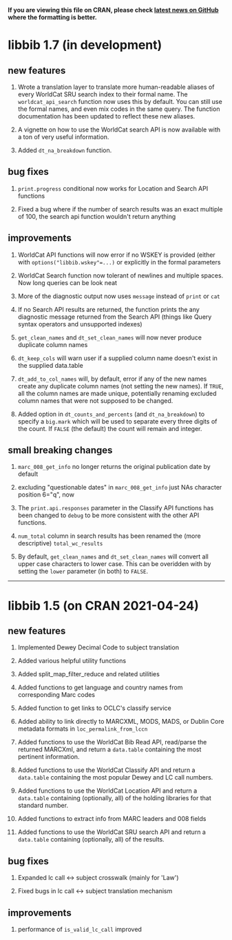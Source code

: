 
**If you are viewing this file on CRAN, please check
[latest news on GitHub](https://github.com/NYPL/libbib/blob/master/NEWS.md)
where the formatting is better.**

# libbib 1.7 (in development)

## new features

1. Wrote a translation layer to translate more human-readable aliases
   of every WorldCat SRU search index to their formal name. The
   `worldcat_api_search` function now uses this by default. You can still use
   the formal names, and even mix codes in the same query. The function
   documentation has been updated to reflect these new aliases.

2. A vignette on how to use the WorldCat search API is now available
   with a ton of very useful information.

3. Added `dt_na_breakdown` function.

## bug fixes
1. `print.progress` conditional now works for Location and Search API functions

2. Fixed a bug where if the number of search results was an exact multiple
   of 100, the search api function wouldn't return anything


## improvements

1. WorldCat API functions will now error if no WSKEY is provided
   (either with `options("libbib.wskey"=...)` or explicitly
   in the formal parameters

2. WorldCat Search function now tolerant of newlines and multiple
   spaces. Now long queries can be look neat

3. More of the diagnostic output now uses `message` instead of `print` or `cat`

4. If no Search API results are returned, the function prints the any
   diagnostic message returned from the Search API
   (things like Query syntax operators and unsupported indexes)

5. `get_clean_names` and `dt_set_clean_names` will now never produce
   duplicate column names

6. `dt_keep_cols` will warn user if a supplied column name doesn't
   exist in the supplied data.table

7. `dt_add_to_col_names` will, by default, error if any of the new
   names create any duplicate column names (not setting the new
   names). If `TRUE`, all the column names are made unique,
   potentially renaming excluded column names that were not supposed
   to be changed.

8. Added option in `dt_counts_and_percents` (and `dt_na_breakdown`)
   to specify a `big.mark` which will be used to separate every
   three digits of the count. If `FALSE` (the default) the count
   will remain and integer.

## small breaking changes

1. `marc_008_get_info` no longer returns the original publication
   date by default

2. excluding "questionable dates" in `marc_008_get_info` just NAs
   character position 6="q", now

3. The `print.api.responses` parameter in the Classify API functions has
   been changed to `debug` to be more consistent with the other API functions.

4. `num_total` column in search results has been renamed the (more descriptive)
   `total_wc_results`

5. By default, `get_clean_names` and `dt_set_clean_names` will convert
   all upper case characters to lower case. This can be overidden with
   by setting the `lower` parameter (in both) to `FALSE`.

-----

# libbib 1.5 (on CRAN 2021-04-24)

## new features

1. Implemented Dewey Decimal Code to subject translation

2. Added various helpful utility functions

3. Added split_map_filter_reduce and related utilities

4. Added functions to get language and country names from
   corresponding Marc codes

5. Added function to get links to OCLC's classify service

6. Added ability to link directly  to MARCXML, MODS, MADS, or
   Dublin Core metadata formats in `loc_permalink_from_lccn`

7. Added functions to use the WorldCat Bib Read API,
   read/parse the returned MARCXml, and return a `data.table`
   containing the most pertinent information.

8. Added functions to use the WorldCat Classify API and return a
   `data.table` containing the most popular Dewey and LC call numbers.

9. Added functions to use the WorldCat Location API and return a
   `data.table` containing (optionally, all) of the holding libraries
   for that standard number.

10. Added functions to extract info from MARC leaders and 008 fields

11. Added functions to use the WorldCat SRU search API and return a
    `data.table` containing (optionally, all) of the results.

## bug fixes

1. Expanded lc call <-> subject crosswalk (mainly for 'Law')

2. Fixed bugs in lc call <-> subject translation mechanism

## improvements

1. performance of `is_valid_lc_call` improved

